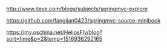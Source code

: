 http://www.iteye.com/blogs/subjects/springmvc-explore

https://github.com/fangjian0423/springmvc-source-minibook

https://my.oschina.net/HeliosFly/blog?sort=time&p=2&temp=1516936292165
